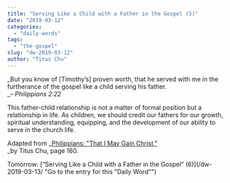 ```yaml
---
title: "Serving Like a Child with a Father in the Gospel (5)"
date: "2019-03-12"
categories: 
  - "daily-words"
tags: 
  - "the-gospel"
slug: "dw-2019-03-12"
author: "Titus Chu"
---
```


_But you know of \[Timothy’s\] proven worth, that he served with me in the furtherance of the gospel like a child serving his father.  
__– Philippians 2:22_

This father-child relationship is not a matter of formal position but a relationship in life. As children, we should credit our fathers for our growth, spiritual understanding, equipping, and the development of our ability to serve in the church life.

Adapted from _[Philippians: "That I May Gain Christ,"](/book-philippians/ "Go to the listing for this book")  
_by Titus Chu, page 160.

Tomorrow: [“Serving Like a Child with a Father in the Gospel” (6)](/dw-2019-03-13/ "Go to the entry for this "Daily Word"")
